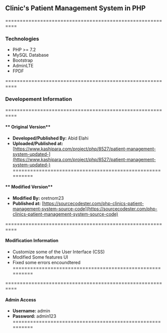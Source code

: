 ## **Clinic's Patient Management System in PHP**
==========================================================

### Technologies
- PHP >= 7.2
- MySQL Database
- Bootstrap
- AdminLTE
- FPDF

==========================================================
### **Developement Information**
==========================================================
#### ** Original Version**
- **Developed/Published By:** 	 Abid Elahi
- **Uploaded/Published at:** [https://www.kashipara.com/project/php/8527/patient-management-system-updated-](https://www.kashipara.com/project/php/8527/patient-management-system-updated-) 
==========================================================
#### ** Modified Version**
- **Modified By:** oretnom23
- **Published at:** [https://sourcecodester.com/php-clinics-patient-management-system-source-code](https://sourcecodester.com/php-clinics-patient-management-system-source-code) 

==========================================================
#### **Modification Information**
- Customize some of the User Interface (CSS)
- Modified Some features UI
- Fixed some errors encoundtered
==========================================================

==========================================================
#### **Admin Access**
- **Username:** admin
- **Password:** admin123
==========================================================
